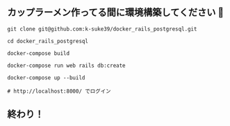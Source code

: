 ## カップラーメン作ってる間に環境構築してください 🍜

```
git clone git@github.com:k-suke39/docker_rails_postgresql.git
```

```
cd docker_rails_postgresql
```

```
docker-compose build
```

```
docker-compose run web rails db:create
```

```
docker-compose up --build
```

```
# http://localhost:8000/ でログイン
```

## 終わり！
